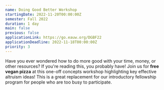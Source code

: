 ```yaml
---
name: Doing Good Better Workshop
startingDate: 2022-11-20T00:00:00Z
semester: Fall 2022
duration: 1 day
main: false
previous: false
applicationLink: https://go.eauw.org/DGBF22
applicationDeadline: 2022-11-18T00:00:00Z
priority: 3
---
```


Have you ever wondered how to do more good with your time, money, or other resources? If you're reading this, you probably have\! Join us for **free vegan pizza** at this one-off concepts workshop highlighting key effective altruism ideas\! This is a great replacement for our introductory fellowship program for people who are too busy to participate.

